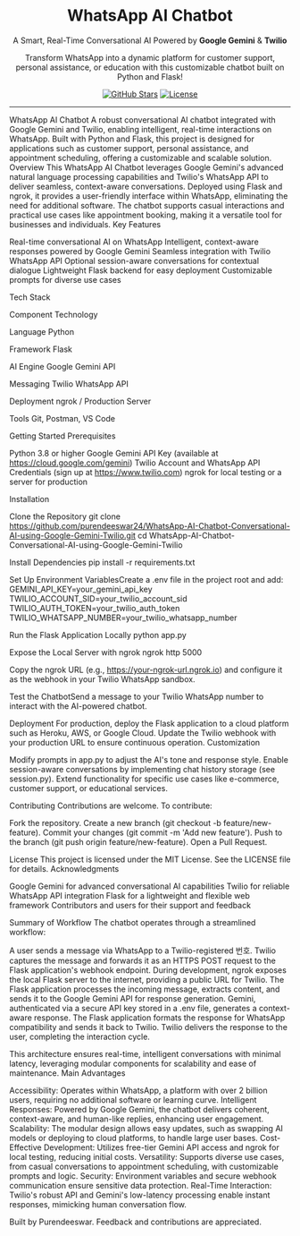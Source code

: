 <div align="center">
  <h1> WhatsApp AI Chatbot</h1>
  <p> A Smart, Real-Time Conversational AI Powered by <b>Google Gemini</b> & <b>Twilio</b> </p>
  <p>Transform WhatsApp into a dynamic platform for customer support, personal assistance, or education with this customizable chatbot built on Python and Flask!</p>
  <a href="https://github.com/purendeeswar24/WhatsApp-AI-Chatbot-Conversational-AI-using-Google-Gemini-Twilio"><img src="https://img.shields.io/github/stars/purendeeswar24/WhatsApp-AI-Chatbot-Conversational-AI-using-Google-Gemini-Twilio?style=social" alt="GitHub Stars"></a>
  <a href="https://github.com/purendeeswar24/WhatsApp-AI-Chatbot-Conversational-AI-using-Google-Gemini-Twilio/blob/main/LICENSE"><img src="https://img.shields.io/github/license/purendeeswar24/WhatsApp-AI-Chatbot-Conversational-AI-using-Google-Gemini-Twilio" alt="License"></a>
</div>

---

WhatsApp AI Chatbot
A robust conversational AI chatbot integrated with Google Gemini and Twilio, enabling intelligent, real-time interactions on WhatsApp. Built with Python and Flask, this project is designed for applications such as customer support, personal assistance, and appointment scheduling, offering a customizable and scalable solution.
Overview
This WhatsApp AI Chatbot leverages Google Gemini's advanced natural language processing capabilities and Twilio's WhatsApp API to deliver seamless, context-aware conversations. Deployed using Flask and ngrok, it provides a user-friendly interface within WhatsApp, eliminating the need for additional software. The chatbot supports casual interactions and practical use cases like appointment booking, making it a versatile tool for businesses and individuals.
Key Features

Real-time conversational AI on WhatsApp
Intelligent, context-aware responses powered by Google Gemini
Seamless integration with Twilio WhatsApp API
Optional session-aware conversations for contextual dialogue
Lightweight Flask backend for easy deployment
Customizable prompts for diverse use cases

Tech Stack



Component
Technology



Language
Python


Framework
Flask


AI Engine
Google Gemini API


Messaging
Twilio WhatsApp API


Deployment
ngrok / Production Server


Tools
Git, Postman, VS Code


Getting Started
Prerequisites

Python 3.8 or higher
Google Gemini API Key (available at https://cloud.google.com/gemini)
Twilio Account and WhatsApp API Credentials (sign up at https://www.twilio.com)
ngrok for local testing or a server for production

Installation

Clone the Repository
git clone https://github.com/purendeeswar24/WhatsApp-AI-Chatbot-Conversational-AI-using-Google-Gemini-Twilio.git
cd WhatsApp-AI-Chatbot-Conversational-AI-using-Google-Gemini-Twilio


Install Dependencies
pip install -r requirements.txt


Set Up Environment VariablesCreate a .env file in the project root and add:
GEMINI_API_KEY=your_gemini_api_key
TWILIO_ACCOUNT_SID=your_twilio_account_sid
TWILIO_AUTH_TOKEN=your_twilio_auth_token
TWILIO_WHATSAPP_NUMBER=your_twilio_whatsapp_number


Run the Flask Application Locally
python app.py


Expose the Local Server with ngrok
ngrok http 5000

Copy the ngrok URL (e.g., https://your-ngrok-url.ngrok.io) and configure it as the webhook in your Twilio WhatsApp sandbox.

Test the ChatbotSend a message to your Twilio WhatsApp number to interact with the AI-powered chatbot.


Deployment
For production, deploy the Flask application to a cloud platform such as Heroku, AWS, or Google Cloud. Update the Twilio webhook with your production URL to ensure continuous operation.
Customization

Modify prompts in app.py to adjust the AI's tone and response style.
Enable session-aware conversations by implementing chat history storage (see session.py).
Extend functionality for specific use cases like e-commerce, customer support, or educational services.

Contributing
Contributions are welcome. To contribute:

Fork the repository.
Create a new branch (git checkout -b feature/new-feature).
Commit your changes (git commit -m 'Add new feature').
Push to the branch (git push origin feature/new-feature).
Open a Pull Request.

License
This project is licensed under the MIT License. See the LICENSE file for details.
Acknowledgments

Google Gemini for advanced conversational AI capabilities
Twilio for reliable WhatsApp API integration
Flask for a lightweight and flexible web framework
Contributors and users for their support and feedback

Summary of Workflow
The chatbot operates through a streamlined workflow:

A user sends a message via WhatsApp to a Twilio-registered 번호.
Twilio captures the message and forwards it as an HTTPS POST request to the Flask application's webhook endpoint.
During development, ngrok exposes the local Flask server to the internet, providing a public URL for Twilio.
The Flask application processes the incoming message, extracts content, and sends it to the Google Gemini API for response generation.
Gemini, authenticated via a secure API key stored in a .env file, generates a context-aware response.
The Flask application formats the response for WhatsApp compatibility and sends it back to Twilio.
Twilio delivers the response to the user, completing the interaction cycle.

This architecture ensures real-time, intelligent conversations with minimal latency, leveraging modular components for scalability and ease of maintenance.
Main Advantages

Accessibility: Operates within WhatsApp, a platform with over 2 billion users, requiring no additional software or learning curve.
Intelligent Responses: Powered by Google Gemini, the chatbot delivers coherent, context-aware, and human-like replies, enhancing user engagement.
Scalability: The modular design allows easy updates, such as swapping AI models or deploying to cloud platforms, to handle large user bases.
Cost-Effective Development: Utilizes free-tier Gemini API access and ngrok for local testing, reducing initial costs.
Versatility: Supports diverse use cases, from casual conversations to appointment scheduling, with customizable prompts and logic.
Security: Environment variables and secure webhook communication ensure sensitive data protection.
Real-Time Interaction: Twilio's robust API and Gemini's low-latency processing enable instant responses, mimicking human conversation flow.

Built by Purendeeswar. Feedback and contributions are appreciated.
